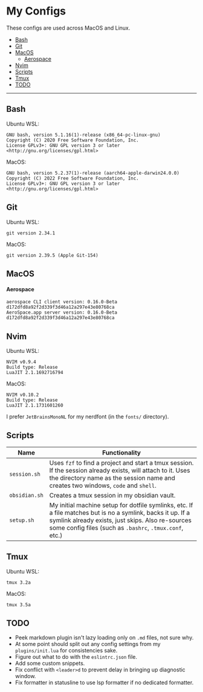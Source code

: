 # My Configs

These configs are used across MacOS and Linux.

- [Bash](#bash)
- [Git](#git)
- [MacOS](#macos)
  - [Aerospace](#aerospace)
- [Nvim](#nvim)
- [Scripts](#scripts)
- [Tmux](#tmux)
- [TODO](#todo)

---

## Bash

Ubuntu WSL:

```
GNU bash, version 5.1.16(1)-release (x86_64-pc-linux-gnu)
Copyright (C) 2020 Free Software Foundation, Inc.
License GPLv3+: GNU GPL version 3 or later <http://gnu.org/licenses/gpl.html>
```

MacOS:

```
GNU bash, version 5.2.37(1)-release (aarch64-apple-darwin24.0.0)
Copyright (C) 2022 Free Software Foundation, Inc.
License GPLv3+: GNU GPL version 3 or later <http://gnu.org/licenses/gpl.html>
```

## Git

Ubuntu WSL:

```
git version 2.34.1
```

MacOS:

```
git version 2.39.5 (Apple Git-154)
```

## MacOS

#### Aerospace

```
aerospace CLI client version: 0.16.0-Beta d172dfd8a92f2d339f3d46a12a297e43e80768ca
AeroSpace.app server version: 0.16.0-Beta d172dfd8a92f2d339f3d46a12a297e43e80768ca
```

## Nvim

Ubuntu WSL:

```
NVIM v0.9.4
Build type: Release
LuaJIT 2.1.1692716794
```

MacOS:

```
NVIM v0.10.2
Build type: Release
LuaJIT 2.1.1731601260
```

I prefer `JetBrainsMonoNL` for my nerdfont (in the `fonts/` directory).

## Scripts

| Name          | Functionality                                                                                                                                                                                                              |
| ------------- | -------------------------------------------------------------------------------------------------------------------------------------------------------------------------------------------------------------------------- |
| `session.sh`  | Uses `fzf` to find a project and start a tmux session. If the session already exists, will attach to it. Uses the directory name as the session name and creates two windows, `code` and `shell`.                          |
| `obsidian.sh` | Creates a tmux session in my obsidian vault.                                                                                                                                                                               |
| `setup.sh`    | My initial machine setup for dotfile symlinks, etc. If a file matches but is no a symlink, backs it up. If a symlink already exists, just skips. Also re-sources some config files (such as `.bashrc`, `.tmux.conf`, etc.) |

## Tmux

Ubuntu WSL:

```
tmux 3.2a
```

MacOS:

```
tmux 3.5a
```

## TODO

- Peek markdown plugin isn't lazy loading only on `.md` files, not sure why.
- At some point should split out any config settings from my `plugins/init.lua` for consistencies sake.
- Figure out what to do with the `eslintrc.json` file.
- Add some custom snippets.
- Fix conflict with `<leader>d` to prevent delay in bringing up diagnostic window.
- Fix formatter in statusline to use lsp formatter if no dedicated formatter.
